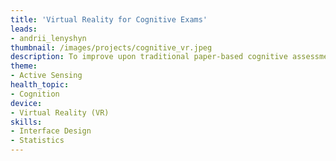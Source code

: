 ```yaml
---
title: 'Virtual Reality for Cognitive Exams'
leads: 
- andrii_lenyshyn
thumbnail: /images/projects/cognitive_vr.jpeg
description: To improve upon traditional paper-based cognitive assessments like the Flanker test with virtual reality.
theme: 
- Active Sensing
health_topic: 
- Cognition
device:
- Virtual Reality (VR)
skills:
- Interface Design
- Statistics
---
```

